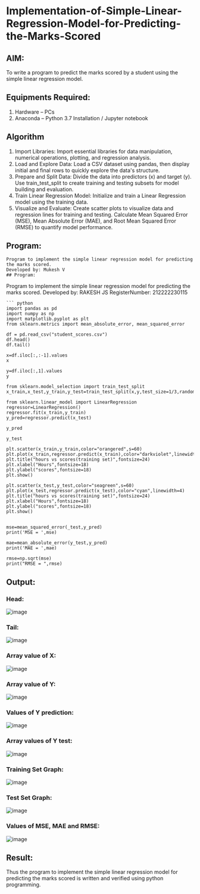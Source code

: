# Implementation-of-Simple-Linear-Regression-Model-for-Predicting-the-Marks-Scored

## AIM:
To write a program to predict the marks scored by a student using the simple linear regression model.

## Equipments Required:
1. Hardware – PCs
2. Anaconda – Python 3.7 Installation / Jupyter notebook

## Algorithm
1. Import Libraries: Import essential libraries for data manipulation, numerical operations, plotting, and regression analysis.
2. Load and Explore Data: Load a CSV dataset using pandas, then display initial and final rows to quickly explore the data's structure.
3. Prepare and Split Data: Divide the data into predictors (x) and target (y). Use train_test_split to create training and testing subsets for model building and evaluation.
4. Train Linear Regression Model: Initialize and train a Linear Regression model using the training data.
5. Visualize and Evaluate: Create scatter plots to visualize data and regression lines for training and testing. Calculate Mean Squared Error (MSE), Mean Absolute Error (MAE), and Root Mean Squared Error (RMSE) to quantify model performance.
## Program:
```
Program to implement the simple linear regression model for predicting the marks scored.
Developed by: Mukesh V
## Program:
```
Program to implement the simple linear regression model for predicting the marks scored.
Developed by: RAKESH JS
RegisterNumber: 212222230115 
```
``` python
import pandas as pd
import numpy as np
import matplotlib.pyplot as plt
from sklearn.metrics import mean_absolute_error, mean_squared_error

df = pd.read_csv("student_scores.csv") 
df.head()
df.tail()

x=df.iloc[:,:-1].values
x

y=df.iloc[:,1].values
y

from sklearn.model_selection import train_test_split
x_train,x_test,y_train,y_test=train_test_split(x,y,test_size=1/3,random_state=0)

from sklearn.linear_model import LinearRegression
regressor=LinearRegression()
regressor.fit(x_train,y_train)
y_pred=regressor.predict(x_test)

y_pred

y_test

plt.scatter(x_train,y_train,color="orangered",s=60)
plt.plot(x_train,regressor.predict(x_train),color="darkviolet",linewidth=4)
plt.title("hours vs scores(training set)",fontsize=24)
plt.xlabel("Hours",fontsize=18)
plt.ylabel("scores",fontsize=18)
plt.show()

plt.scatter(x_test,y_test,color="seagreen",s=60)
plt.plot(x_test,regressor.predict(x_test),color="cyan",linewidth=4)
plt.title("hours vs scores(training set)",fontsize=24)
plt.xlabel("Hours",fontsize=18)
plt.ylabel("scores",fontsize=18)
plt.show()


mse=mean_squared_error(_test,y_pred)
print('MSE = ',mse)

mae=mean_absolute_error(y_test,y_pred)
print('MAE = ',mae)

rmse=np.sqrt(mse)
print("RMSE = ",rmse)
```


## Output:
### Head:
![image](https://github.com/MukeshVelmurugan/Implementation-of-Simple-Linear-Regression-Model-for-Predicting-the-Marks-Scored/assets/118707363/18f3af86-9ae2-4494-bb61-636b83a7bcd5)
### Tail:
![image](https://github.com/MukeshVelmurugan/Implementation-of-Simple-Linear-Regression-Model-for-Predicting-the-Marks-Scored/assets/118707363/0a120341-9b3f-4ee2-8740-1ea5cdc71610)
### Array value of X:
![image](https://github.com/MukeshVelmurugan/Implementation-of-Simple-Linear-Regression-Model-for-Predicting-the-Marks-Scored/assets/118707363/e296242a-26a5-4ba3-9736-86bc8fe4e85c)
### Array value of Y:
![image](https://github.com/MukeshVelmurugan/Implementation-of-Simple-Linear-Regression-Model-for-Predicting-the-Marks-Scored/assets/118707363/c25d4900-5e51-4bf7-8db7-1ec80106ab55)
### Values of Y prediction:
![image](https://github.com/MukeshVelmurugan/Implementation-of-Simple-Linear-Regression-Model-for-Predicting-the-Marks-Scored/assets/118707363/611f79c2-9b85-47f4-9a9f-6fbe4dc4e7ee)
### Array values of Y test:
![image](https://github.com/MukeshVelmurugan/Implementation-of-Simple-Linear-Regression-Model-for-Predicting-the-Marks-Scored/assets/118707363/df0a81e5-6894-4e45-9037-6dce6cb3a7d7)
### Training Set Graph:
![image](https://github.com/MukeshVelmurugan/Implementation-of-Simple-Linear-Regression-Model-for-Predicting-the-Marks-Scored/assets/118707363/42c59aa0-503e-4dc8-b41a-315bdd9680c1)
### Test Set Graph:
![image](https://github.com/MukeshVelmurugan/Implementation-of-Simple-Linear-Regression-Model-for-Predicting-the-Marks-Scored/assets/118707363/8e868618-b584-4339-a91e-3b07e48301ba)
### Values of MSE, MAE and RMSE:
![image](https://github.com/MukeshVelmurugan/Implementation-of-Simple-Linear-Regression-Model-for-Predicting-the-Marks-Scored/assets/118707363/08d3470e-d71f-43e9-971f-e4871b589271)



## Result:
Thus the program to implement the simple linear regression model for predicting the marks scored is written and verified using python programming.
